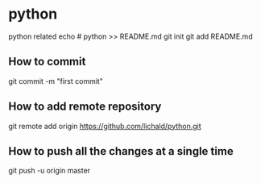 # python

python related
echo # python >> README.md
git init
git add README.md

## How to commit

git commit -m "first commit"

## How to add remote repository

git remote add origin https://github.com/lichald/python.git

## How to push all the changes at a single time
git push -u origin master
